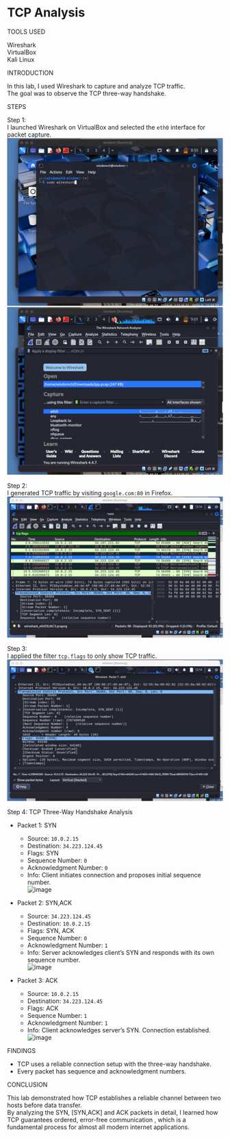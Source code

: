 # TCP Analysis

TOOLS USED

Wireshark\
VirtualBox\
Kali Linux

INTRODUCTION

In this lab, I used Wireshark to capture and analyze TCP traffic.  
The goal was to observe the TCP three-way handshake.

STEPS

Step 1:\
I launched Wireshark on VirtualBox and selected the `eth0` interface for packet capture.\
![image](image1.jpg)
![image](image3.jpg)

Step 2:\
I generated TCP traffic by visiting `google.com:80` in Firefox.\
![image](tcp2.jpg)

Step 3:\
I applied the filter `tcp.flags` to only show TCP traffic.\
![image](tcp3.jpg)

Step 4: TCP Three-Way Handshake Analysis

- Packet 1: SYN  
  - Source: `10.0.2.15`  
  - Destination: `34.223.124.45`  
  - Flags: SYN  
  - Sequence Number: `0`  
  - Acknowledgment Number: `0`  
  - Info: Client initiates connection and proposes initial sequence number.  
  ![image](tcp_syn.jpg)

- Packet 2: SYN,ACK 
  - Source: `34.223.124.45`  
  - Destination: `10.0.2.15`   
  - Flags: SYN, ACK  
  - Sequence Number: `0`  
  - Acknowledgment Number: `1` 
  - Info: Server acknowledges client’s SYN and responds with its own sequence number.  
  ![image](tcp_synack.jpg)

- Packet 3: ACK
  - Source: `10.0.2.15` 
  - Destination: `34.223.124.45` 
  - Flags: ACK  
  - Sequence Number: `1`  
  - Acknowledgment Number: `1`
  - Info: Client acknowledges server’s SYN. Connection established.  
  ![image](tcp_ack.jpg)

FINDINGS

- TCP uses a reliable connection setup with the three-way handshake.  
- Every packet has sequence and acknowledgment numbers.    

CONCLUSION

This lab demonstrated how TCP establishes a reliable channel between two hosts before data transfer.  
By analyzing the SYN, [SYN,ACK] and ACK packets in detail, I learned how TCP guarantees ordered, error-free communication , which is a fundamental process for almost all modern internet applications.
